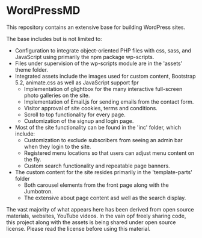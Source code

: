 # WordPressMD

<p>This repository contains an extensive base for building WordPress sites.</p>

<p>The base includes but is not limited to:</p>

<ul>
<li>Configuration to integrate object-oriented PHP files with css, sass, and JavaScript using primarily the npm package wp-scripts.</li>
<li>Files under supervision of the wp-scripts module are in the 'assets' theme folder.</li>
<li>Integrated assets include the images used for custom content, Bootstrap 5.2, animate.css as well as JavaScript support fpr 
<ul>
<li>Implementation of glightbox for the many interactive full-screen photo galleries on the site.</li>
<li>Implementation of Email.js for sending emails from the contact form.</li>
<li>Visitor approval of site cookies, terms and conditions.</li>
<li>Scroll to top functionality for every page.</li>
<li>Customization of the signup and login page.</li>
</ul> 
</li>
<li>Most of the site functionality can be found in the 'inc' folder, which include:
<ul>
<li>Customization to exclude subscribers from seeing an admin bar when they login to the site.</li>
<li>Registered menu locations so that users can adjust menu content on the fly.</li>
<li>Custom search functionality and repeatable page banners.</li>
</ul>
</li>
<li>The custom content for the site resides primarily in the 'template-parts' folder
<ul>
<li>Both carousel elements from the front page along with the Jumbotron. </li>
<li>The extensive about page content asd well as the search display.</li>
</ul>
</li>
</ul>

<p>The vast majority of what appears here has been derived from open source materials, websites, YouTube videos.  In the vain opf freely sharing code, this project along with the assets is being shared under open source license.  Please read the license before using this material.</p>


